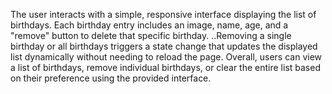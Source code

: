 The user interacts with a simple, responsive interface displaying the list of birthdays.
Each birthday entry includes an image, name, age, and a "remove" button to delete that specific birthday.
..Removing a single birthday or all birthdays triggers a state change that updates the displayed list dynamically without needing to reload the page.
Overall, users can view a list of birthdays, remove individual birthdays, or clear the entire list based on their preference using the provided interface.
